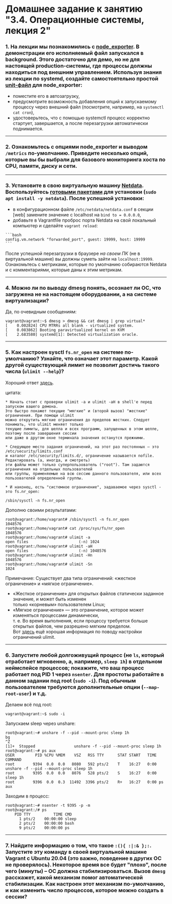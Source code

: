 # Домашнее задание к занятию "3.4. Операционные системы, лекция 2"  

### 1. На лекции мы познакомились с [node_exporter](https://github.com/prometheus/node_exporter/releases). В демонстрации его исполняемый файл запускался в background. Этого достаточно для демо, но не для настоящей production-системы, где процессы должны находиться под внешним управлением. Используя знания из лекции по systemd, создайте самостоятельно простой [unit-файл](https://www.freedesktop.org/software/systemd/man/systemd.service.html) для node_exporter:

   * поместите его в автозагрузку,
   * предусмотрите возможность добавления опций к запускаемому процессу через внешний файл (посмотрите, например, на `systemctl cat cron`),
   * удостоверьтесь, что с помощью systemctl процесс корректно стартует, завершается, а после перезагрузки автоматически поднимается.


--- 

### 2. Ознакомьтесь с опциями node_exporter и выводом `/metrics` по-умолчанию. Приведите несколько опций, которые вы бы выбрали для базового мониторинга хоста по CPU, памяти, диску и сети.  


---

### 3. Установите в свою виртуальную машину [Netdata](https://github.com/netdata/netdata). Воспользуйтесь [готовыми пакетами](https://packagecloud.io/netdata/netdata/install) для установки (`sudo apt install -y netdata`). После успешной установки:
   * в конфигурационном файле `/etc/netdata/netdata.conf` в секции [web] замените значение с localhost на `bind to = 0.0.0.0`,
   * добавьте в Vagrantfile проброс порта Netdata на свой локальный компьютер и сделайте `vagrant reload`:

    ```bash
    config.vm.network "forwarded_port", guest: 19999, host: 19999
    ```

   После успешной перезагрузки в браузере *на своем ПК* (не в виртуальной машине) вы должны суметь зайти на `localhost:19999`. Ознакомьтесь с метриками, которые по умолчанию собираются Netdata и с комментариями, которые даны к этим метрикам.



---

### 4. Можно ли по выводу dmesg понять, осознает ли ОС, что загружена не на настоящем оборудовании, а на системе виртуализации?

Да, по очевидным сообщениям:
```
vagrant@vagrant:~$ dmesg > dmesg && cat dmesg | grep virtual*
[    0.002824] CPU MTRRs all blank - virtualized system.
[    0.083862] Booting paravirtualized kernel on KVM
[    2.683580] systemd[1]: Detected virtualization oracle.
```
---

### 5. Как настроен sysctl `fs.nr_open` на системе по-умолчанию? Узнайте, что означает этот параметр. Какой другой существующий лимит не позволит достичь такого числа (`ulimit --help`)?  

Хороший ответ [здесь](https://ru.stackoverflow.com/questions/475417/%D0%9B%D0%B8%D0%BC%D0%B8%D1%82-%D0%BD%D0%B0-%D0%BA%D0%BE%D0%BB%D0%B8%D1%87%D0%B5%D1%81%D1%82%D0%B2%D0%BE-%D0%BE%D1%82%D0%BA%D1%80%D1%8B%D1%82%D1%8B%D1%85-%D0%B4%D0%B5%D1%81%D0%BA%D1%80%D0%B8%D0%BF%D1%82%D0%BE%D1%80%D0%BE%D0%B2).  

цитата:
```
* Начать стоит с проверки ulimit -a и ulimit -aH в shell'е перед запуском вашего демона.  
Это быстро покажет текущие "мягкие" и (второй вызов) "жесткие" ограничения. При помощи ulimit  
можно открутить мягкие ограничения до пределов жестких. Следует понимать, что ulimit меняет только  
текущие лимиты, для шелла и всех программ, запущенных в этом шелле, поэтому после завершения сессии  
или даже в другом окне терминала значения останутся прежними.  

* Следующее место задания ограничений, на этот раз постоянных — это /etc/security/limits.conf  
и каталог /etc/security/limits.d/, ограничение называется nofile. Редактировать (а, иногда, и смотреть)  
эти файлы может только суперпользователь ("root"). Там задаются ограничения на отдельных пользователей  
или группы, применяемые на всю сессию данного пользователя, или всех пользователей определенной группы.  

* И наконец, есть "системное ограничение", задаваемое через sysctl - это fs.nr_open:  

/sbin/sysctl -n fs.nr_open
```
Дополню своими результатами:
```
root@vagrant:/home/vagrant# /sbin/sysctl -n fs.nr_open
1048576
root@vagrant:/home/vagrant# cat /proc/sys/fs/nr_open
1048576
root@vagrant:/home/vagrant# ulimit -a
open files                      (-n) 1024
root@vagrant:/home/vagrant# ulimit -aH
open files                      (-n) 1048576
root@vagrant:/home/vagrant# ulimit -Hn
1048576
root@vagrant:/home/vagrant# ulimit -Sn
1024
```
Примечание: 
Существует два типа ограничений: «жесткое ограничение» и «мягкое ограничение».  

  * «Жесткое ограничение» для открытых файлов статически заданное значение, и может быть изменен  
  только «корневым» пользователем Linux;  
  * «Мягкое ограничение» — это ограничение, которое может изменяться процессами динамически,  
  т. е. Во время выполнения, если процессу требуется больше открытых файлов, чем разрешено мягким пределом.  
Вот [здесь](https://cyber-x.ru/%D0%BA%D0%B0%D0%BA-%D0%B8%D0%B7%D0%BC%D0%B5%D0%BD%D0%B8%D1%82%D1%8C-%D0%BE%D0%B3%D1%80%D0%B0%D0%BD%D0%B8%D1%87%D0%B5%D0%BD%D0%B8%D0%B5-%D0%BD%D0%B0-%D0%BE%D1%82%D0%BA%D1%80%D1%8B%D1%82%D0%B8%D0%B5/) ещё хорошая информация по поводу настройки ограничений ulimit. 

---

### 6. Запустите любой долгоживущий процесс (не `ls`, который отработает мгновенно, а, например, `sleep 1h`) в отдельном неймспейсе процессов; покажите, что ваш процесс работает под PID 1 через `nsenter`. Для простоты работайте в данном задании под root (`sudo -i`). Под обычным пользователем требуются дополнительные опции (`--map-root-user`) и т.д.  

Делаем всё под root:
```
vagrant@vagrant:~$ sudo -i
```
Запускаем sleep через unshare:  
```
root@vagrant:~# unshare -f --pid --mount-proc sleep 1h
bg
^Z
[1]+  Stopped                 unshare -f --pid --mount-proc sleep 1h
root@vagrant:~# ps aux
USER         PID %CPU %MEM    VSZ   RSS TTY      STAT START   TIME COMMAND
root        9394  0.0  0.0   8080   592 pts/2    T    16:27   0:00 unshare -f --pid --mount-proc sleep 1h
root        9395  0.0  0.0   8076   528 pts/2    S    16:27   0:00 sleep 1h
root        9396  0.0  0.3  11492  3396 pts/2    R+   16:27   0:00 ps aux
```
Заходим в процесс:
```
root@vagrant:~# nsenter -t 9395 -p -m
root@vagrant:/# ps
    PID TTY          TIME CMD
      1 pts/2    00:00:00 sleep
      2 pts/2    00:00:00 bash
      9 pts/2    00:00:00 ps
```

---

### 7. Найдите информацию о том, что такое `:(){ :|:& };:`. Запустите эту команду в своей виртуальной машине Vagrant с Ubuntu 20.04 (**это важно, поведение в других ОС не проверялось**). Некоторое время все будет "плохо", после чего (минуты) – ОС должна стабилизироваться. Вызов `dmesg` расскажет, какой механизм помог автоматической стабилизации. Как настроен этот механизм по-умолчанию, и как изменить число процессов, которое можно создать в сессии?  





